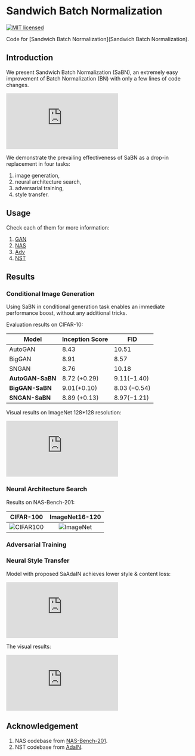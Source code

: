 # Sandwich Batch Normalization

[![MIT licensed](https://img.shields.io/badge/license-MIT-brightgreen.svg)](LICENSE.md)

Code for [Sandwich Batch Normalization](Sandwich Batch Normalization).

## Introduction
We present Sandwich Batch Normalization (SaBN), an extremely easy improvement of Batch Normalization (BN) with only a few lines of code changes.

![method](https://github.com/VITA-Group/Sandwich-Batch-Normalization/blob/master/imgs/architect.pdf)

We demonstrate the prevailing effectiveness of SaBN as a drop-in replacement in four tasks:
1. image generation,
2. neural architecture search,
3. adversarial training,
4. style transfer.

## Usage
Check each of them for more information:
1. [GAN](https://github.com/VITA-Group/Sandwich-Batch-Normalization/blob/master/GAN)
2. [NAS](https://github.com/VITA-Group/Sandwich-Batch-Normalization/blob/master/NAS)
3. [Adv](https://github.com/VITA-Group/Sandwich-Batch-Normalization/blob/master/Adv)
4. [NST](https://github.com/VITA-Group/Sandwich-Batch-Normalization/blob/master/NST)

## Results

### Conditional Image Generation
Using SaBN in conditional generation task enables an immediate performance boost, without any additional tricks.

Evaluation results on CIFAR-10:

|       Model      | Inception Score |      FID     |
|------------------|-----------------|--------------|
| AutoGAN          |       8.43      |        10.51 |
| BigGAN           |       8.91      |         8.57 |
| SNGAN            |       8.76      |        10.18 |
| **AutoGAN-SaBN** |   8.72 (+0.29)  |  9.11(−1.40) |
| **BigGAN-SaBN**  |   9.01(+0.10)   | 8.03 (−0.54) |
| **SNGAN-SaBN**   |   8.89 (+0.13)  |  8.97(−1.21) |

Visual results on ImageNet 128*128 resolution:

![GAN](https://github.com/VITA-Group/Sandwich-Batch-Normalization/blob/master/imgs/sngan_imagenet_compare.pdf)

### Neural Architecture Search
Results on NAS-Bench-201:

CIFAR-100            |  ImageNet16-120
:-------------------------:|:-------------------------:
![CIFAR100](https://github.com/VITA-Group/Sandwich-Batch-Normalization/blob/master/imgs/DARTS_e35_cifar100.png)  |  ![ImageNet](https://github.com/VITA-Group/Sandwich-Batch-Normalization/blob/master/imgs/DARTS_e35_imagenet100.png)


### Adversarial Training

### Neural Style Transfer
Model with proposed SaAdaIN achieves lower style & content loss:

![style curves](https://github.com/VITA-Group/Sandwich-Batch-Normalization/blob/master/imgs/style_curves.pdf)

The visual results:

![style images](https://github.com/VITA-Group/Sandwich-Batch-Normalization/blob/master/imgs/style_image.pdf)


## Acknowledgement
1. NAS codebase from [NAS-Bench-201](https://github.com/D-X-Y/AutoDL-Projects/blob/master/docs/NAS-Bench-201.md).
2. NST codebase from [AdaIN](https://github.com/naoto0804/pytorch-AdaIN).


